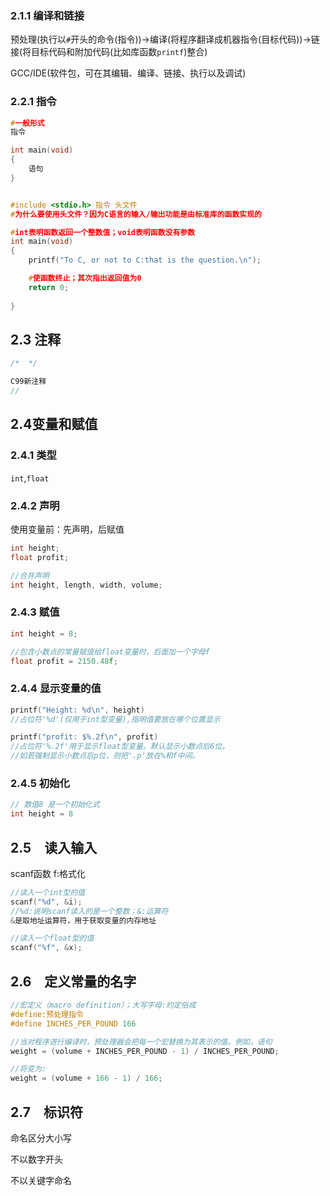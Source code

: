 ### 2.1.1 编译和链接
预处理(执行以`#`开头的命令(指令))→编译(将程序翻译成机器指令(目标代码))→链接(将目标代码和附加代码(比如库函数`printf`)整合)

GCC/IDE(软件包，可在其编辑、编译、链接、执行以及调试)

### 2.2.1 指令
```c
#一般形式
指令

int main(void)
{
    语句
}


#include <stdio.h> 指令 头文件
#为什么要使用头文件？因为C语言的输入/输出功能是由标准库的函数实现的

#int表明函数返回一个整数值；void表明函数没有参数
int main(void)
{
    printf("To C, or not to C:that is the question.\n");

    #使函数终止；其次指出返回值为0
    return 0;
    
}
```

## 2.3 注释
```c
/*  */

C99新注释
// 
```

## 2.4变量和赋值
### 2.4.1 类型
`int`,`float`

### 2.4.2 声明
使用变量前：先声明，后赋值
```c
int height;
float profit;

//合并声明
int height, length, width, volume;
```
### 2.4.3 赋值
```c
int height = 8;

//包含小数点的常量赋值给float变量时，后面加一个字母f
float profit = 2150.48f;
```

### 2.4.4 显示变量的值
```c
printf("Height: %d\n", height)
//占位符'%d'(仅用于int型变量),指明值要放在哪个位置显示

printf("profit: $%.2f\n", profit)
//占位符'%.2f'用于显示float型变量。默认显示小数点后6位。
//如若强制显示小数点后p位，则把'.p'放在%和f中间。
```

### 2.4.5 初始化
```c
// 数值8 是一个初始化式
int height = 8
```

## 2.5　读入输入
scanf函数
f:格式化
```c
//读入一个int型的值
scanf("%d", &i);
//%d:说明scanf读入的是一个整数；&:运算符
&是取地址运算符，用于获取变量的内存地址

//读入一个float型的值
scanf("%f", &x);
```

## 2.6　定义常量的名字
```c
//宏定义（macro definition）；大写字母:约定俗成
#define:预处理指令
#define INCHES_PER_POUND 166

//当对程序进行编译时，预处理器会把每一个宏替换为其表示的值。例如，语句
weight = (volume + INCHES_PER_POUND - 1) / INCHES_PER_POUND; 

//将变为:
weight = (volume + 166 - 1) / 166; 
```

## 2.7　标识符
命名区分大小写

不以数字开头

不以关键字命名